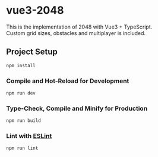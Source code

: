 # vue3-2048

This is the implementation of 2048 with Vue3 + TypeScript. <br />
Custom grid sizes, obstacles and multiplayer is included.

## Project Setup

```sh
npm install
```

### Compile and Hot-Reload for Development

```sh
npm run dev
```

### Type-Check, Compile and Minify for Production

```sh
npm run build
```

### Lint with [ESLint](https://eslint.org/)

```sh
npm run lint
```

